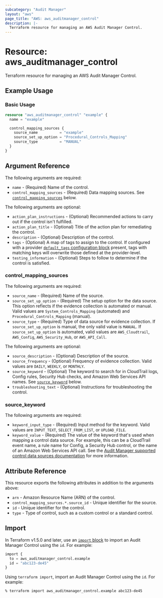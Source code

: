 ```yaml
---
subcategory: "Audit Manager"
layout: "aws"
page_title: "AWS: aws_auditmanager_control"
description: |-
  Terraform resource for managing an AWS Audit Manager Control.
---
```


# Resource: aws_auditmanager_control

Terraform resource for managing an AWS Audit Manager Control.

## Example Usage

### Basic Usage

```terraform
resource "aws_auditmanager_control" "example" {
  name = "example"

  control_mapping_sources {
    source_name          = "example"
    source_set_up_option = "Procedural_Controls_Mapping"
    source_type          = "MANUAL"
  }
}
```

## Argument Reference

The following arguments are required:

* `name` - (Required) Name of the control.
* `control_mapping_sources` - (Required) Data mapping sources. See [`control_mapping_sources`](#control_mapping_sources) below.

The following arguments are optional:

* `action_plan_instructions` - (Optional) Recommended actions to carry out if the control isn't fulfilled.
* `action_plan_title` - (Optional) Title of the action plan for remediating the control.
* `description` - (Optional) Description of the control.
* `tags` - (Optional) A map of tags to assign to the control. If configured with a provider [`default_tags` configuration block](https://registry.terraform.io/providers/hashicorp/aws/latest/docs#default_tags-configuration-block) present, tags with matching keys will overwrite those defined at the provider-level.
* `testing_information` - (Optional) Steps to follow to determine if the control is satisfied.

### control_mapping_sources

The following arguments are required:

* `source_name` - (Required) Name of the source.
* `source_set_up_option` - (Required) The setup option for the data source. This option reflects if the evidence collection is automated or manual. Valid values are `System_Controls_Mapping` (automated) and `Procedural_Controls_Mapping` (manual).
* `source_type` - (Required) Type of data source for evidence collection. If `source_set_up_option` is manual, the only valid value is `MANUAL`. If `source_set_up_option` is automated, valid values are `AWS_Cloudtrail`, `AWS_Config`, `AWS_Security_Hub`, or `AWS_API_Call`.

The following arguments are optional:

* `source_description` - (Optional) Description of the source.
* `source_frequency` - (Optional) Frequency of evidence collection. Valid values are `DAILY`, `WEEKLY`, or `MONTHLY`.
* `source_keyword` - (Optional) The keyword to search for in CloudTrail logs, Config rules, Security Hub checks, and Amazon Web Services API names. See [`source_keyword`](#source_keyword) below.
* `troubleshooting_text` - (Optional) Instructions for troubleshooting the control.

### source_keyword

The following arguments are required:

* `keyword_input_type` - (Required) Input method for the keyword. Valid values are `INPUT_TEXT`, `SELECT_FROM_LIST`, or `UPLOAD_FILE`.
* `keyword_value` - (Required) The value of the keyword that's used when mapping a control data source. For example, this can be a CloudTrail event name, a rule name for Config, a Security Hub control, or the name of an Amazon Web Services API call. See the [Audit Manager supported control data sources documentation](https://docs.aws.amazon.com/audit-manager/latest/userguide/control-data-sources.html) for more information.

## Attribute Reference

This resource exports the following attributes in addition to the arguments above:

* `arn` - Amazon Resource Name (ARN) of the control.
* `control_mapping_sources.*.source_id` - Unique identifier for the source.
* `id` - Unique identifier for the control.
* `type` - Type of control, such as a custom control or a standard control.

## Import

In Terraform v1.5.0 and later, use an [`import` block](https://developer.hashicorp.com/terraform/language/import) to import an Audit Manager Control using the `id`. For example:

```terraform
import {
  to = aws_auditmanager_control.example
  id = "abc123-de45"
}
```

Using `terraform import`, import an Audit Manager Control using the `id`. For example:

```console
% terraform import aws_auditmanager_control.example abc123-de45
```
